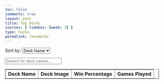 ```yaml
---
toc: false
comments: true
layout: post
title: Top Decks
courses: { timebox: {week: 3} }
type: hacks	
permalink: /newdecks
---
```

<label for="sortSelect">Sort by:</label>
<select id="sortSelect" onchange="sortDecks()">
    <option value="deckname">Deck Name</option>
    <option value="winrate">Win Rate</option>
    <option value="popularity">Popularity</option>
</select>

<input type="text" id="searchInput" onkeyup="searchDecks()" placeholder="Search for deck names...">

<table id="decksTable" border="1">
    <thead>
        <tr>
            <th>Deck Name</th>
            <th>Deck Image</th>
            <th>Win Percentage</th>
            <th>Games Played</th>
        </tr>
    </thead>
    <tbody>
        <!-- Data for the decks -->
        <!-- Backend will populate this section -->
    </tbody>
</table>

<script>
    async function fetchDecks() {
        try {
            const response = await fetch('http://localhost:8086/api/decks');
            const decksData = await response.json();
            populateDecksTable(decksData);
        } catch (error) {
            console.error('Error fetching decks:', error);
        }
    }

    function populateDecksTable(decksData) {
        const decksTableBody = document.querySelector('#decksTable tbody');
        decksTableBody.innerHTML = '';

        // Check if decksData is an array
        if (!Array.isArray(decksData)) {
            console.error('Error: decksData is not an array');
            return;
        }

        decksData.forEach(deck => {
            const row = document.createElement('tr');
            row.innerHTML = `
                <td>${deck.deckname}</td>
                <td><a href="${deck.image}" target="_blank">${deck.deckname}</a></td>
                <td>${deck.winrate}%</td>
                <td>${deck.popularity}</td>
            `;
            decksTableBody.appendChild(row);
        });
    }

function sortDecks() {
    const sortSelect = document.getElementById("sortSelect");
    const selectedOption = sortSelect.value;
    const decksTableBody = document.querySelector('#decksTable tbody');
    const rows = Array.from(decksTableBody.querySelectorAll('tr'));

    rows.sort((rowA, rowB) => {
        const valueA = rowA.querySelector(`td:nth-child(${getOptionIndex(selectedOption)})`).textContent.trim();
        const valueB = rowB.querySelector(`td:nth-child(${getOptionIndex(selectedOption)})`).textContent.trim();
        
        if (selectedOption === "winrate" || selectedOption === "popularity") {
            return parseFloat(valueB) - parseFloat(valueA);
        } else {
            return valueB.localeCompare(valueA);
        }
    });

    decksTableBody.innerHTML = '';
    rows.forEach(row => decksTableBody.appendChild(row));
}


    function getOptionIndex(option) {
        switch(option) {
            case "deckname":
                return 1;
            case "winrate":
                return 3;
            case "popularity":
                return 4;
            default:
                return 1;
        }
    }

    function searchDecks() {
        var input, filter, table, tr, td, i, txtValue;
        input = document.getElementById("searchInput");
        filter = input.value.toUpperCase();
        table = document.getElementById("decksTable");
        tr = table.getElementsByTagName("tr");
        for (i = 0; i < tr.length; i++) {
            td = tr[i].getElementsByTagName("td")[0];
            if (td) {
                txtValue = td.textContent || td.innerText;
                if (txtValue.toUpperCase().indexOf(filter) > -1) {
                    tr[i].style.display = "";
                } else {
                    tr[i].style.display = "none";
                }
            }
        }
    }

    // Fetch decks on page load
    window.onload = function() {
        fetchDecks();
    };
</script>
